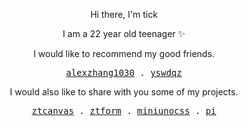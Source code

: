 <p align="center">Hi there, I'm tick</p>

<p align="center">I am a 22 year old teenager ✨</p>

<p align="center">I would like to recommend my good friends.</p>

<p align="center">
  <samp>
    <a href="https://github.com/alexzhang1030">alexzhang1030</a> .
    <a href="https://github.com/yswdqz">yswdqz</a>
  </samp>
</p>

<p align="center">I would also like to share with you some of my projects.</p>

<p align="center">
  <samp>
    <a href="https://ztcanvas.netlify.app/">ztcanvas</a> .
    <a href="https://ztform-docs.netlify.app/">ztform</a> .
    <a href="https://github.com/developer-plus/mini-unocss">miniunocss</a> .
    <a href="https://github.com/TickHeart/pi">pi</a> 
  </samp>
</p>
